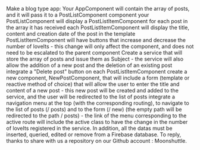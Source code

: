 Make a blog type app:
Your AppComponent will contain the array of posts, and it will pass it to a PostListComponent component
your PostListComponent will display a PostListItemComponent for each post in the array it has received
each PostListItemComponent will display the title, content and creation date of the post in the template
PostListItemComponent will have buttons that increase and decrease the number of loveIts - this change will only affect the component, and does not need to be escalated to the parent component
Create a service that will store the array of posts and issue them as Subject - the service will also allow the addition of a new post and the deletion of an existing post
integrate a "Delete post" button on each PostListItemComponent
create a new component, NewPostComponent, that will include a form (template or reactive method of choice) that will allow the user to enter the title and content of a new post - this new post will be created and added to the service, and the user will be redirected to the list of posts
integrate a navigation menu at the top (with the corresponding routing), to navigate to the list of posts (/ posts) and to the form (/ new) (the empty path will be redirected to the path / posts) - the link of the menu corresponding to the active route will include the active class
to have the change in the number of loveIts registered in the service.
In addition, all the datas must be inserted, queried, edited or remove from a Firebase database. To reply, thanks to share with us a repository on our Github account : Moonshuttle.
